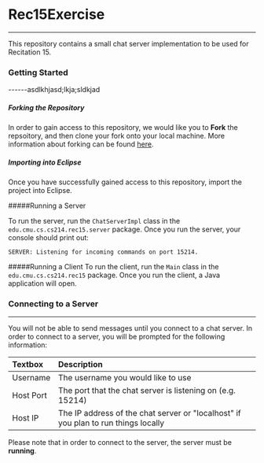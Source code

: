 # Rec15Exercise
--------

This repository contains a small chat server implementation to be used for Recitation 15. 

### Getting Started
------asdlkhjasd;lkja;sldkjad
##### Forking the Repository
In order to gain access to this repository, we would like you to **Fork** the repsoitory, and then clone your fork onto your local machine. More information about forking can be found [here](https://help.github.com/articles/fork-a-repo/).

##### Importing into Eclipse
Once you have successfully gained access to this repository, import the project into Eclipse. 

#####Running a Server

To run the server, run the `ChatServerImpl` class in the `edu.cmu.cs.cs214.rec15.server` package. Once you run the server, your console should print out:
```
SERVER: Listening for incoming commands on port 15214.
```

#####Running a Client
To run the client, run the `Main` class in the `edu.cmu.cs.cs214.rec15` package. Once you run the client, a Java application will open.

### Connecting to a Server
------
You will not be able to send messages until you connect to a chat server. 
In order to connect to a server, you will be prompted for the following information:

|Textbox    |Description                                                                          |
|:----------|:------------------------------------------------------------------------------------|
|Username   |The username you would like to use                                                   |
|Host Port  |The port that the chat server is listening on (e.g. 15214)                           |
|Host IP    |The IP address of the chat server or "localhost" if you plan to run things locally   |

Please note that in order to connect to the server, the server must be **running**.
